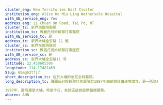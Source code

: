 ```yaml
---
cluster_eng: New Territories East Cluster
institution_eng: Alice Ho Miu Ling Nethersole Hospital
with_AE_service_eng: Yes
address_eng: 11 Chuen On Road, Tai Po, NT
cluster_tc: 新界東醫院聯網
institution_tc: 雅麗氏何妙齡那打素醫院
with_AE_service_tc: 是
address_tc: 新界大埔全安路 11 號
cluster_sc: 新界东医院联网
institution_sc: 雅丽氏何妙龄那打素医院
with_AE_service_sc: 是
address_sc: 新界大埔全安路11 号
latitude: 22.458605506
longitude: 114.17481469
Slug: 65mgh2tfj7
short_description_tc: 位於大埔的急症全科醫院。
long_description_tc: 雅麗氏何妙齡那打素醫院於1887年由前倫敦傳道會成立，是一所急症全科醫院，以基督教理念為本，為市民提供醫療服務。此外，這也是本港首間採用西醫療法的華人醫院。

1997年，醫院遷至大埔，時至今日，為該區居民提供醫療服務。
abbrev: AHN
---
```

